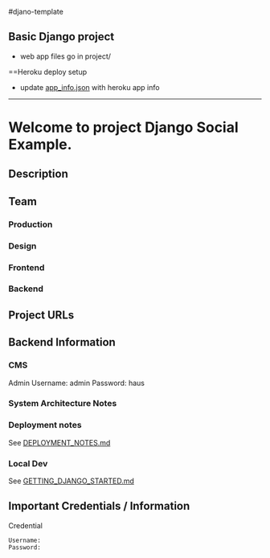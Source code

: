 #djano-template



Basic Django project
---

- web app files go in project/

==Heroku deploy setup
- update [app_info.json](app_info.json) with heroku app info

----
Welcome to project Django Social Example.
================================================

## Description

## Team

### Production



### Design



### Frontend



### Backend



## Project URLs


## Backend Information


### CMS

Admin
    Username: admin
    Password: haus

### System Architecture Notes


### Deployment notes

See [DEPLOYMENT_NOTES.md](docs/DEPLOYMENT_NOTES.md)

### Local Dev

See [GETTING_DJANGO_STARTED.md](docs/GETTING_DJANGO_STARTED.md)


## Important Credentials / Information

Credential

    Username: 
    Password:

